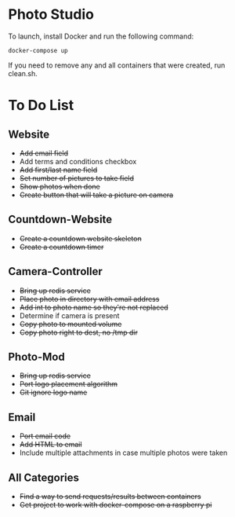# Photo Studio

To launch, install Docker and run the following command:

	docker-compose up

If you need to remove any and all containers that were created, run clean.sh.

# To Do List

## Website
 
 * ~~Add email field~~
 * Add terms and conditions checkbox
 * ~~Add first/last name field~~
 * ~~Set number of pictures to take field~~
 * ~~Show photos when done~~
 * ~~Create button that will take a picture on camera~~

## Countdown-Website

 * ~~Create a countdown website skeleton~~
 * ~~Create a countdown timer~~

## Camera-Controller

 * ~~Bring up redis service~~
 * ~~Place photo in directory with email address~~
 * ~~Add int to photo name so they're not replaced~~
 * Determine if camera is present
 * ~~Copy photo to mounted volume~~
 * ~~Copy photo right to dest, no /tmp dir~~

## Photo-Mod

 * ~~Bring up redis service~~
 * ~~Port logo placement algorithm~~
 * ~~Git ignore logo name~~

## Email

 * ~~Port email code~~
 * ~~Add HTML to email~~
 * Include multiple attachments in case multiple photos were taken

## All Categories

 * ~~Find a way to send requests/results between containers~~
 * ~~Get project to work with docker-compose on a raspberry pi~~
